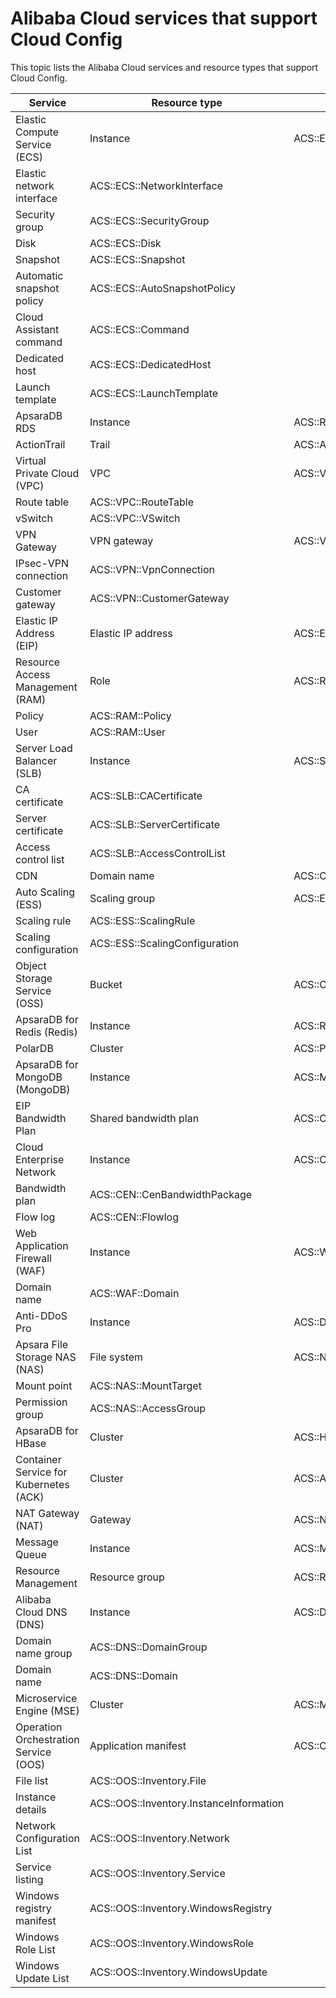 # Alibaba Cloud services that support Cloud Config

This topic lists the Alibaba Cloud services and resource types that support Cloud Config.

|Service|Resource type|ARN|
|-------|-------------|---|
|Elastic Compute Service \(ECS\)|Instance|ACS::ECS::Instance|
|Elastic network interface|ACS::ECS::NetworkInterface|
|Security group|ACS::ECS::SecurityGroup|
|Disk|ACS::ECS::Disk|
|Snapshot|ACS::ECS::Snapshot|
|Automatic snapshot policy|ACS::ECS::AutoSnapshotPolicy|
|Cloud Assistant command|ACS::ECS::Command|
|Dedicated host|ACS::ECS::DedicatedHost|
|Launch template|ACS::ECS::LaunchTemplate|
|ApsaraDB RDS|Instance|ACS::RDS::DBInstance|
|ActionTrail|Trail|ACS::ActionTrail::Trail|
|Virtual Private Cloud \(VPC\)|VPC|ACS::VPC::VPC|
|Route table|ACS::VPC::RouteTable|
|vSwitch|ACS::VPC::VSwitch|
|VPN Gateway|VPN gateway|ACS::VPN::VpnGateway|
|IPsec-VPN connection|ACS::VPN::VpnConnection|
|Customer gateway|ACS::VPN::CustomerGateway|
|Elastic IP Address \(EIP\)|Elastic IP address|ACS::EIP::EipAddress|
|Resource Access Management \(RAM\)|Role|ACS::RAM::Role|
|Policy|ACS::RAM::Policy|
|User|ACS::RAM::User|
|Server Load Balancer \(SLB\)|Instance|ACS::SLB::LoadBalancer|
|CA certificate|ACS::SLB::CACertificate|
|Server certificate|ACS::SLB::ServerCertificate|
|Access control list|ACS::SLB::AccessControlList|
|CDN|Domain name|ACS::CDN::Domain|
|Auto Scaling \(ESS\)|Scaling group|ACS::ESS::ScalingGroup|
|Scaling rule|ACS::ESS::ScalingRule|
|Scaling configuration|ACS::ESS::ScalingConfiguration|
|Object Storage Service \(OSS\)|Bucket|ACS::OSS::Bucket|
|ApsaraDB for Redis \(Redis\)|Instance|ACS::Redis::DBInstance|
|PolarDB|Cluster|ACS::PolarDB::DBCluster|
|ApsaraDB for MongoDB \(MongoDB\)|Instance|ACS::MongoDB::DBInstance|
|EIP Bandwidth Plan|Shared bandwidth plan|ACS::CBWP::CommonBandwidthPackage|
|Cloud Enterprise Network|Instance|ACS::CEN::CenInstance|
|Bandwidth plan|ACS::CEN::CenBandwidthPackage|
|Flow log|ACS::CEN::Flowlog|
|Web Application Firewall \(WAF\)|Instance|ACS::WAF::Instance|
|Domain name|ACS::WAF::Domain|
|Anti-DDoS Pro|Instance|ACS::DdosCoo::Instance|
|Apsara File Storage NAS \(NAS\)|File system|ACS::NAS::FileSystem|
|Mount point|ACS::NAS::MountTarget|
|Permission group|ACS::NAS::AccessGroup|
|ApsaraDB for HBase|Cluster|ACS::HBase::Cluster|
|Container Service for Kubernetes \(ACK\)|Cluster|ACS::ACK::Cluster|
|NAT Gateway \(NAT\)|Gateway|ACS::NAT::NATGateway|
|Message Queue|Instance|ACS::MQ::Instance|
|Resource Management|Resource group|ACS::RM::ResourceGroup|
|Alibaba Cloud DNS \(DNS\)|Instance|ACS::DNS::Instance|
|Domain name group|ACS::DNS::DomainGroup|
|Domain name|ACS::DNS::Domain|
|Microservice Engine \(MSE\)|Cluster|ACS::MSE::Cluster|
|Operation Orchestration Service \(OOS\)|Application manifest|ACS::OOS::Inventory.Application|
|File list|ACS::OOS::Inventory.File|
|Instance details|ACS::OOS::Inventory.InstanceInformation|
|Network Configuration List|ACS::OOS::Inventory.Network|
|Service listing|ACS::OOS::Inventory.Service|
|Windows registry manifest|ACS::OOS::Inventory.WindowsRegistry|
|Windows Role List|ACS::OOS::Inventory.WindowsRole|
|Windows Update List|ACS::OOS::Inventory.WindowsUpdate|

